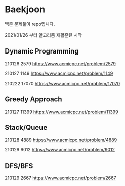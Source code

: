# Baekjoon

백준 문제풀이 repo입니다.

2021/01/26 부터 알고리즘 재활훈련 시작


## Dynamic Programming
210126  2579 https://www.acmicpc.net/problem/2579

210127  1149 https://www.acmicpc.net/problem/1149 

210222  17070 https://www.acmicpc.net/problem/17070


## Greedy Approach
210127  11399 https://www.acmicpc.net/problem/11399

## Stack/Queue
210128  4889 https://www.acmicpc.net/problem/4889

210129  9012 https://www.acmicpc.net/problem/9012

## DFS/BFS
210129  2667 https://www.acmicpc.net/problem/2667
